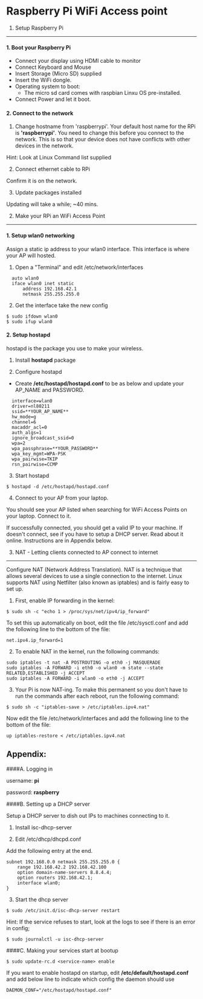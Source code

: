 Raspberry Pi WiFi Access point
==============================

1. Setup Raspberry Pi
---------------------
#### 1. Boot your Raspberry Pi
  - Connect your display using HDMI cable to monitor
  - Connect Keyboard and Mouse 
  - Insert Storage (Micro SD) supplied
  - Insert the WiFi dongle.
  - Operating system to boot:
    - The micro sd card comes with raspbian Linxu OS pre-installed.
  - Connect Power and let it boot.

#### 2. Connect to the network
  1. Change hostname from 'raspberrypi'. 
Your default host name for the RPi is **'raspberrypi'**. You need to change this before
you connect to the network. This is so that your device does not have conflicts with
other devices in the network. 

Hint: Look at Linux Command list supplied 

  2. Connect ethernet cable to RPi

Confirm it is on the network.

  3. Update packages installed

Updating will take a while; ~40 mins. 


2. Make your RPi an WiFi Access Point
-------------------------------------
#### 1. Setup wlan0 networking
Assign a static ip address to your wlan0 interface. This interface is where your AP will hosted.

1. Open a "Terminal" and edit /etc/network/interfaces

  ```
    auto wlan0
    iface wlan0 inet static
        address 192.168.42.1
        netmask 255.255.255.0

  ```

2. Get the interface take the new config

  ```
  $ sudo ifdown wlan0
  $ sudo ifup wlan0
  ```

#### 2. Setup hostapd
hostapd is the package you use to make your wireless.

1. Install **hostapd** package

2. Configure hostapd

  - Create **/etc/hostapd/hostapd.conf** to be as below and update your AP_NAME and PASSWORD.

  ```
    interface=wlan0
    driver=nl80211
    ssid=**YOUR_AP_NAME**
    hw_mode=g
    channel=6
    macaddr_acl=0
    auth_algs=1
    ignore_broadcast_ssid=0
    wpa=2
    wpa_passphrase=**YOUR_PASSWORD**
    wpa_key_mgmt=WPA-PSK
    wpa_pairwise=TKIP
    rsn_pairwise=CCMP 
  ```

3. Start hostapd
```
$ hostapd -d /etc/hostapd/hostapd.conf
```

4. Connect to your AP from your laptop. 

You should see your AP listed when searching for WiFi Access Points on your laptop. Connect to it.


If successfully connected, you should get a valid IP to your machine. If doesn't connect,
see if you have to setup a DHCP server. Read about it online. Instructions are in Appendix below.


3. NAT - Letting clients connected to AP connect to internet 
------------------------------------------------------------
Configure NAT (Network Address Translation). NAT is a technique that allows several devices to use a single connection to the internet. Linux supports NAT using Netfilter (also known as iptables) and is fairly easy to set up.
  1. First, enable IP forwarding in the kernel: 
```
$ sudo sh -c "echo 1 > /proc/sys/net/ipv4/ip_forward"
```

To set this up automatically on boot, edit the file /etc/sysctl.conf and add the following line to the bottom of the file:

```
net.ipv4.ip_forward=1
```

  2. To enable NAT in the kernel, run the following commands:

```
sudo iptables -t nat -A POSTROUTING -o eth0 -j MASQUERADE
sudo iptables -A FORWARD -i eth0 -o wlan0 -m state --state RELATED,ESTABLISHED -j ACCEPT
sudo iptables -A FORWARD -i wlan0 -o eth0 -j ACCEPT
```

  3. Your Pi is now NAT-ing. To make this permanent so you don't have to run the commands after each reboot, run the following command:

```
$ sudo sh -c "iptables-save > /etc/iptables.ipv4.nat"
```

Now edit the file /etc/network/interfaces and add the following line to the bottom of the file:

```
up iptables-restore < /etc/iptables.ipv4.nat
```

Appendix:
---------
####A. Logging in

username: **pi**

password: **raspberry**

####B. Setting up a DHCP server

Setup a DHCP server to dish out IPs to machines connecting to it.

1. Install isc-dhcp-server

2. Edit /etc/dhcp/dhcpd.conf

Add the following entry at the end.

```
subnet 192.168.0.0 netmask 255.255.255.0 {
    range 192.168.42.2 192.168.42.100
    option domain-name-servers 8.8.4.4;
    option routers 192.168.42.1;
    interface wlan0;
}
```

3. Start the dhcp server
```
$ sudo /etc/init.d/isc-dhcp-server restart
```
Hint: If the service refuses to start, look at the logs to see if there is an error in config;
```
$ sudo journalctl -u isc-dhcp-server
```

####C. Making your services start at bootup
```
$ sudo update-rc.d <service-name> enable
```

If you want to enable hostapd on startup, edit **/etc/default/hostapd.conf**
and add below line to indicate which config the daemon should use
```
DAEMON_CONF="/etc/hostapd/hostapd.conf"
```

